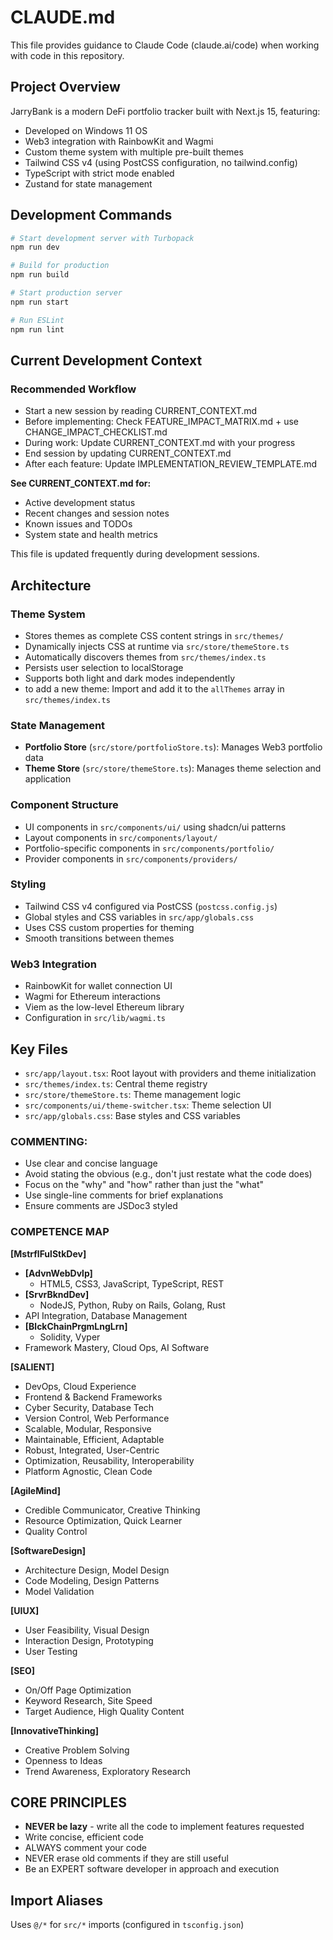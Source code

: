 # CLAUDE.md

This file provides guidance to Claude Code (claude.ai/code) when working with code in this repository.

## Project Overview

JarryBank is a modern DeFi portfolio tracker built with Next.js 15, featuring:

- Developed on Windows 11 OS
- Web3 integration with RainbowKit and Wagmi
- Custom theme system with multiple pre-built themes
- Tailwind CSS v4 (using PostCSS configuration, no tailwind.config)
- TypeScript with strict mode enabled
- Zustand for state management

## Development Commands

```bash
# Start development server with Turbopack
npm run dev

# Build for production
npm run build

# Start production server
npm run start

# Run ESLint
npm run lint
```

## Current Development Context

### Recommended Workflow

- Start a new session by reading CURRENT_CONTEXT.md
- Before implementing: Check FEATURE_IMPACT_MATRIX.md + use CHANGE_IMPACT_CHECKLIST.md
- During work: Update CURRENT_CONTEXT.md with your progress
- End session by updating CURRENT_CONTEXT.md
- After each feature: Update IMPLEMENTATION_REVIEW_TEMPLATE.md

**See CURRENT_CONTEXT.md for:**

- Active development status
- Recent changes and session notes
- Known issues and TODOs
- System state and health metrics

This file is updated frequently during development sessions.

## Architecture

### Theme System

- Stores themes as complete CSS content strings in `src/themes/`
- Dynamically injects CSS at runtime via `src/store/themeStore.ts`
- Automatically discovers themes from `src/themes/index.ts`
- Persists user selection to localStorage
- Supports both light and dark modes independently
- to add a new theme: Import and add it to the `allThemes` array in `src/themes/index.ts`

### State Management

- **Portfolio Store** (`src/store/portfolioStore.ts`): Manages Web3 portfolio data
- **Theme Store** (`src/store/themeStore.ts`): Manages theme selection and application

### Component Structure

- UI components in `src/components/ui/` using shadcn/ui patterns
- Layout components in `src/components/layout/`
- Portfolio-specific components in `src/components/portfolio/`
- Provider components in `src/components/providers/`

### Styling

- Tailwind CSS v4 configured via PostCSS (`postcss.config.js`)
- Global styles and CSS variables in `src/app/globals.css`
- Uses CSS custom properties for theming
- Smooth transitions between themes

### Web3 Integration

- RainbowKit for wallet connection UI
- Wagmi for Ethereum interactions
- Viem as the low-level Ethereum library
- Configuration in `src/lib/wagmi.ts`

## Key Files

- `src/app/layout.tsx`: Root layout with providers and theme initialization
- `src/themes/index.ts`: Central theme registry
- `src/store/themeStore.ts`: Theme management logic
- `src/components/ui/theme-switcher.tsx`: Theme selection UI
- `src/app/globals.css`: Base styles and CSS variables

### COMMENTING:

- Use clear and concise language
- Avoid stating the obvious (e.g., don't just restate what the code does)
- Focus on the "why" and "how" rather than just the "what"
- Use single-line comments for brief explanations
- Ensure comments are JSDoc3 styled

### COMPETENCE MAP

**[MstrflFulStkDev]**

- **[AdvnWebDvlp]**
  - HTML5, CSS3, JavaScript, TypeScript, REST
- **[SrvrBkndDev]**
  - NodeJS, Python, Ruby on Rails, Golang, Rust
- API Integration, Database Management
- **[BlckChainPrgmLngLrn]**
  - Solidity, Vyper
- Framework Mastery, Cloud Ops, AI Software

**[SALIENT]**

- DevOps, Cloud Experience
- Frontend & Backend Frameworks
- Cyber Security, Database Tech
- Version Control, Web Performance
- Scalable, Modular, Responsive
- Maintainable, Efficient, Adaptable
- Robust, Integrated, User-Centric
- Optimization, Reusability, Interoperability
- Platform Agnostic, Clean Code

**[AgileMind]**

- Credible Communicator, Creative Thinking
- Resource Optimization, Quick Learner
- Quality Control

**[SoftwareDesign]**

- Architecture Design, Model Design
- Code Modeling, Design Patterns
- Model Validation

**[UIUX]**

- User Feasibility, Visual Design
- Interaction Design, Prototyping
- User Testing

**[SEO]**

- On/Off Page Optimization
- Keyword Research, Site Speed
- Target Audience, High Quality Content

**[InnovativeThinking]**

- Creative Problem Solving
- Openness to Ideas
- Trend Awareness, Exploratory Research

## CORE PRINCIPLES

- **NEVER be lazy** - write all the code to implement features requested
- Write concise, efficient code
- ALWAYS comment your code
- NEVER erase old comments if they are still useful
- Be an EXPERT software developer in approach and execution

## Import Aliases

Uses `@/*` for `src/*` imports (configured in `tsconfig.json`)
